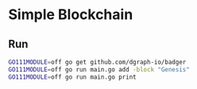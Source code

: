 # Simple Blockchain

## Run

```bash
GO111MODULE=off go get github.com/dgraph-io/badger
GO111MODULE=off go run main.go add -block "Genesis"
GO111MODULE=off go run main.go print
```